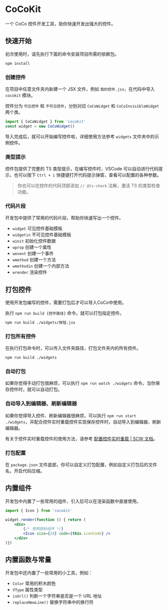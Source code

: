 # CoCoKit
一个 CoCo 控件开发工具，助你快速开发出强大的控件。


## 快速开始
初次使用时，请先执行下面的命令安装项目所需的依赖包。

~~~ bash
npm install
~~~


### 创建控件
在项目中任意文件夹内新建一个 JSX 文件，例如 `我的控件.jsx`，在代码中导入 `cocokit` 模块。

控件分为 `可见控件` 和 `不可见控件`，分别对应 `CoCoWidget` 和 `CoCoInvisibleWidget` 两个类。

~~~ jsx
import { CoCoWidget } from 'cocokit'
const widget = new CoCoWidget()
~~~

导入完成后，就可以开始编写控件啦，详细使用方法参考 `widgets` 文件夹中的示例控件。


### 类型提示
控件包提供了完整的 TS 类型提示，在编写控件时，VSCode 可以自动进行代码提示，也可以按下 `Ctrl + i` 快捷键打开代码提示弹窗，查看可以配置的各种参数。

> 你也可以在控件的代码顶部添加 `// @ts-check` 注解，激活 TS 的类型检查功能。


### 代码片段
开发包中提供了常用的代码片段，帮助你快速写出一个控件。

- `widget` 可见控件基础模板
- `widgetin` 不可见控件基础模板
- `winit` 初始化控件数据
- `wprop` 创建一个属性
- `wevent` 创建一个事件
- `wmethod` 创建一个方法
- `wmethodin` 创建一个内部方法
- `wrender` 渲染控件


## 打包控件
使用开发包编写的控件，需要打包后才可以导入CoCo中使用。

执行 `npm run build {控件路径}` 命令，就可以打包指定控件。

~~~ bash
npm run build ./widgets/按钮.jsx
~~~


### 打包所有控件
在执行打包命令时，可以传入文件夹路径，打包文件夹内的所有控件。

~~~ bash
npm run build ./widgets
~~~


### 自动打包
如果你觉得手动打包很麻烦，可以执行 `npm run watch ./widgets` 命令，当你保存控件时，就可以自动打包。

### 自动导入到编辑器、刷新编辑器
如果你觉得导入控件、刷新编辑器很麻烦，可以执行 `npm run start ./widgets`，并配合控件实时重载控件实现保存控件时，自动导入到编辑器、刷新编辑器。

有关于控件实时重载控件的使用方法，请参考 [配置控件实时重载 | SCW 文档](https://s-lightning.github.io/slightning-coco-widget/docs/tutorial/guides/packaging-optimization#%E9%85%8D%E7%BD%AE%E6%8E%A7%E4%BB%B6%E5%AE%9E%E6%97%B6%E9%87%8D%E8%BD%BD)。

### 打包配置
在 `package.json` 文件底部，你可以自定义打包配置，例如自定义打包后的文件名，开启代码压缩。


## 内置组件
开发包中内置了一些常用的组件，引入后可以在渲染函数中直接使用。

~~~ jsx
import { Icon } from 'cocokit'

widget.render(function () { return (
    <div>
        {/* 使用图标组件 */}
        <Icon size={24} code={this.iconCode} />
    </div>
)})
~~~


## 内置函数与常量
开发包中还内置了一些常用的小工具，例如：

- `Color` 常用的积木颜色
- `VType` 属性类型
- `isUrl()` 判断一个字符串是否是一个 URL 地址
- `replaceNewLine()` 替换字符串中的换行符
